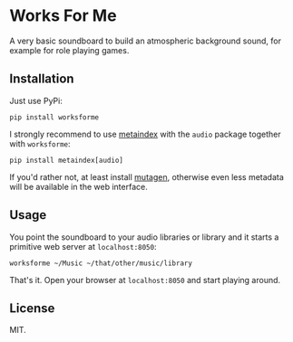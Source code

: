 # Works For Me

A very basic soundboard to build an atmospheric background sound, for example
for role playing games.

## Installation

Just use PyPi:

    pip install worksforme

I strongly recommend to use [metaindex](https://vonshednob.cc/metaindex/) with
the `audio` package together with `worksforme`:

    pip install metaindex[audio]

If you'd rather not, at least install
[mutagen](https://github.com/quodlibet/mutagen), otherwise even less metadata
will be available in the web interface.


## Usage

You point the soundboard to your audio libraries or library and it starts a
primitive web server at `localhost:8050`:

    worksforme ~/Music ~/that/other/music/library

That's it. Open your browser at `localhost:8050` and start playing around.


## License

MIT.
